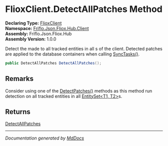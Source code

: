 ﻿<!--  
  <auto-generated>   
    The contents of this file were generated by a tool.  
    Changes to this file may be list if the file is regenerated  
  </auto-generated>   
-->

# FlioxClient.DetectAllPatches Method

**Declaring Type:** [FlioxClient](../index.md)  
**Namespace:** [Friflo.Json.Fliox.Hub.Client](../../index.md)  
**Assembly:** Friflo.Json.Fliox.Hub  
**Assembly Version:** 1.0.0

Detect the  made to all tracked entities in all s of the client. Detected patches are applied to the database containers when calling [SyncTasks()](SyncTasks.md).        

```csharp
public DetectAllPatches DetectAllPatches();
```

## Remarks

Consider using one of the [DetectPatches()](../../EntitySet-2/methods/DetectPatches.md#detectpatches) methods as this method run detection on all tracked entities in all [EntitySet\<T1, T2\>](../../EntitySet-2/index.md)s.

## Returns

[DetectAllPatches](../../DetectAllPatches/index.md)

___

*Documentation generated by [MdDocs](https://github.com/ap0llo/mddocs)*
